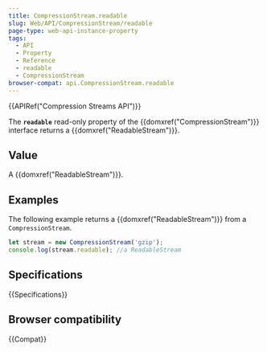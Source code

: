 ```yaml
---
title: CompressionStream.readable
slug: Web/API/CompressionStream/readable
page-type: web-api-instance-property
tags:
  - API
  - Property
  - Reference
  - readable
  - CompressionStream
browser-compat: api.CompressionStream.readable
---
```


{{APIRef("Compression Streams API")}}

The **`readable`** read-only property of the {{domxref("CompressionStream")}} interface returns a {{domxref("ReadableStream")}}.

## Value

A {{domxref("ReadableStream")}}.

## Examples

The following example returns a {{domxref("ReadableStream")}} from a `CompressionStream`.

```js
let stream = new CompressionStream('gzip');
console.log(stream.readable); //a ReadableStream
```

## Specifications

{{Specifications}}

## Browser compatibility

{{Compat}}

